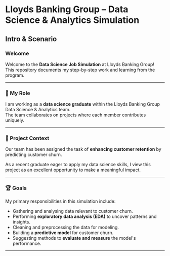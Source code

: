 # Lloyds Banking Group – Data Science & Analytics Simulation

## Intro & Scenario

### Welcome
Welcome to the **Data Science Job Simulation** at Lloyds Banking Group!  
This repository documents my step-by-step work and learning from the program.  

---

### 🎯 My Role
I am working as a **data science graduate** within the Lloyds Banking Group Data Science & Analytics team.  
The team collaborates on projects where each member contributes uniquely.  

---

### 📌 Project Context
Our team has been assigned the task of **enhancing customer retention** by predicting customer churn.  

As a recent graduate eager to apply my data science skills, I view this project as an excellent opportunity to make a meaningful impact.  

---

### 🏆 Goals
My primary responsibilities in this simulation include:
- Gathering and analysing data relevant to customer churn.  
- Performing **exploratory data analysis (EDA)** to uncover patterns and insights.  
- Cleaning and preprocessing the data for modeling.  
- Building a **predictive model** for customer churn.  
- Suggesting methods to **evaluate and measure** the model's performance.  

---
